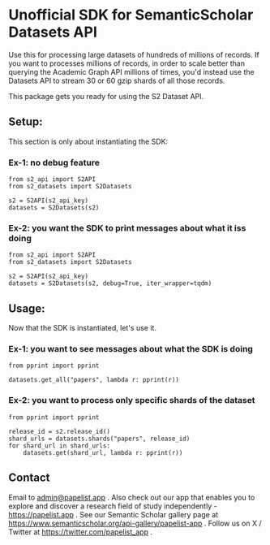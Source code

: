 # Unofficial SDK for SemanticScholar Datasets API

Use this for processing large datasets of hundreds of millions of records.
If you want to processes millions of records, in order to scale better than querying the Academic Graph API millions of times, you'd instead use the Datasets API to stream 30 or 60 gzip shards of all those records.

This package gets you ready for using the S2 Dataset API.


## Setup:
This section is only about instantiating the SDK:

### Ex-1: no debug feature
```
from s2_api import S2API
from s2_datasets import S2Datasets

s2 = S2API(s2_api_key)
datasets = S2Datasets(s2)
```

### Ex-2: you want the SDK to print messages about what it iss doing
```
from s2_api import S2API
from s2_datasets import S2Datasets

s2 = S2API(s2_api_key)
datasets = S2Datasets(s2, debug=True, iter_wrapper=tqdm)
```

## Usage:
Now that the SDK is instantiated, let's use it.

### Ex-1: you want to see messages about what the SDK is doing
```
from pprint import pprint

datasets.get_all("papers", lambda r: pprint(r))
```

### Ex-2: you want to process only specific shards of the dataset

```
from pprint import pprint

release_id = s2.release_id()
shard_urls = datasets.shards("papers", release_id)
for shard_url in shard_urls:
    datasets.get(shard_url, lambda r: pprint(r))
```


## Contact
Email to admin@papelist.app .
Also check out our app that enables you to explore and discover a research field of study independently - https://papelist.app .
See our Semantic Scholar gallery page at https://www.semanticscholar.org/api-gallery/papelist-app .
Follow us on X / Twitter at https://twitter.com/papelist_app .
